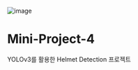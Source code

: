 ![image](https://github.com/imymemineyay/Mini-Project-4/assets/117002193/c93eddbc-9c84-4c93-ba97-1cb0370a0fc3)





# Mini-Project-4

YOLOv3를 활용한 Helmet Detection 프로젝트

